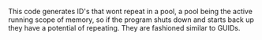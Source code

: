 This code generates ID's that wont repeat in a pool, a pool being the active running scope of memory, so if the program shuts down and starts back up they have a potential of repeating.  They are fashioned similar to GUIDs.
